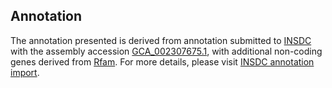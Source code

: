 

Annotation
----------

The annotation presented is derived from annotation submitted to
[INSDC](http://www.insdc.org) with the assembly accession
[GCA\_002307675.1](http://www.ebi.ac.uk/ena/data/view/GCA_002307675.1),
with additional non-coding genes derived from
[Rfam](http://rfam.xfam.org/). For more details, please visit [INSDC
annotation
import](http://ensemblgenomes.org/info/data/insdc_annotation).
